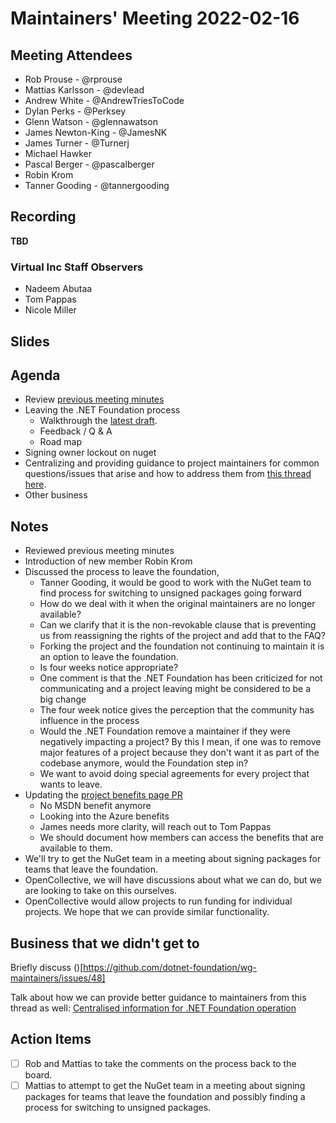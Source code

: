 # Maintainers' Meeting 2022-02-16

## Meeting Attendees

- Rob Prouse - @rprouse
- Mattias Karlsson - @devlead
- Andrew White - @AndrewTriesToCode
- Dylan Perks - @Perksey
- Glenn Watson - @glennawatson
- James Newton-King - @JamesNK
- James Turner - @Turnerj
- Michael Hawker
- Pascal Berger - @pascalberger
- Robin Krom
- Tanner Gooding - @tannergooding

## Recording

**TBD**

### Virtual Inc Staff Observers

- Nadeem Abutaa
- Tom Pappas
- Nicole Miller

## Slides

## Agenda

- Review [previous meeting minutes](2022-01-12-meeting-minutes.md)
- Leaving the .NET Foundation process
  - Walkthrough the [latest draft](https://github.com/dotnet-foundation/Home/discussions/68#discussioncomment-2168432).
  - Feedback / Q & A
  - Road map
- Signing owner lockout on nuget
- Centralizing and providing guidance to project maintainers for common questions/issues that arise and how to address them from [this thread here](https://github.com/dotnet-foundation/Home/discussions/61).
- Other business

## Notes

- Reviewed previous meeting minutes
- Introduction of new member Robin Krom
- Discussed the process to leave the foundation,
  - Tanner Gooding, it would be good to work with the NuGet team to find process for switching to unsigned packages going forward
  - How do we deal with it when the original maintainers are no longer available?
  - Can we clarify that it is the non-revokable clause that is preventing us from reassigning the rights of the project and add that to the FAQ?
  - Forking the project and the foundation not continuing to maintain it is an option to leave the foundation.
  - Is four weeks notice appropriate?
  - One comment is that the .NET Foundation has been criticized for not communicating and a project leaving might be considered to be a big change
  - The four week notice gives the perception that the community has influence in the process
  - Would the .NET Foundation remove a maintainer if they were negatively impacting a project? By this I mean, if one was to remove major features of a project because they don't want it as part of the codebase anymore, would the Foundation step in?
  - We want to avoid doing special agreements for every project that wants to leave.
- Updating the [project benefits page PR](https://github.com/dotnet-foundation/website/pull/1085)
  - No MSDN benefit anymore
  - Looking into the Azure benefits
  - James needs more clarity, will reach out to Tom Pappas
  - We should document how members can access the benefits that are available to them.
- We'll try to get the NuGet team in a meeting about signing packages for teams that leave the foundation.
- OpenCollective, we will have discussions about what we can do, but we are looking to take on this ourselves.
- OpenCollective would allow projects to run funding for individual projects. We hope that we can provide similar functionality.

## Business that we didn't get to

Briefly discuss ()[https://github.com/dotnet-foundation/wg-maintainers/issues/48]

Talk about how we can provide better guidance to maintainers from this thread as well: [Centralised information for .NET Foundation operation](https://github.com/dotnet-foundation/Home/discussions/61)

## Action Items

- [ ] Rob and Mattias to take the comments on the process back to the board.
- [ ] Mattias to attempt to get the NuGet team in a meeting about signing packages for teams that leave the foundation and possibly finding a process for switching to unsigned packages.
